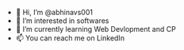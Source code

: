 - 👋 Hi, I’m @abhinavs001
- 👀 I’m interested in softwares 
- 🌱 I’m currently learning Web Devlopment and CP
- 📫 You can reach me on LinkedIn

<!---
abhinavs001/abhinavs001 is a ✨ special ✨ repository because its `README.md` (this file) appears on your GitHub profile.
You can click the Preview link to take a look at your changes.
--->
